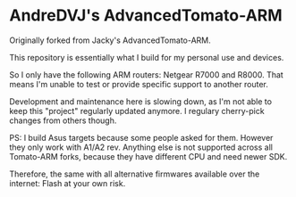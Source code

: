 # AndreDVJ's AdvancedTomato-ARM #

Originally forked from Jacky's AdvancedTomato-ARM.

This repository is essentially what I build for my personal use and devices.

So I only have the following ARM routers: Netgear R7000 and R8000. That means I'm unable to test or provide specific support to another router.

Development and maintenance here is slowing down, as I'm not able to keep this "project" regularly updated anymore. I regulary cherry-pick changes from others though.

PS: I build Asus targets because some people asked for them. However they only work with A1/A2 rev.
Anything else is not supported across all Tomato-ARM forks, because they have different CPU and need newer SDK.

Therefore, the same with all alternative firmwares available over the internet: Flash at your own risk.
